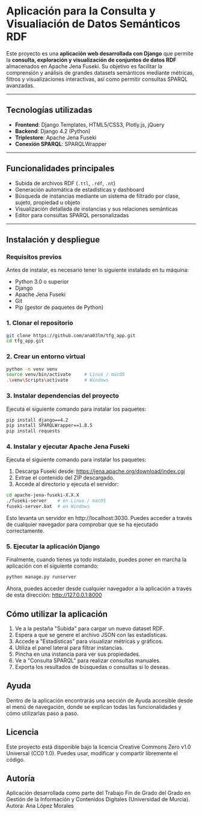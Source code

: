 # Aplicación para la Consulta y Visualiación de Datos Semánticos RDF

Este proyecto es una **aplicación web desarrollada con Django** que permite la **consulta, exploración y visualización de conjuntos de datos RDF** almacenados en Apache Jena Fuseki. Su objetivo es facilitar la comprensión y análisis de grandes datasets semánticos mediante métricas, filtros y visualizaciones interactivas, así como permitir consultas SPARQL avanzadas.

---

## Tecnologías utilizadas

- **Frontend**: Django Templates, HTML5/CSS3, Plotly.js, jQuery
- **Backend**: Django 4.2 (Python)
- **Triplestore**: Apache Jena Fuseki
- **Conexión SPARQL**: SPARQLWrapper

---

## Funcionalidades principales

- Subida de archivos RDF (`.ttl`, `.rdf`, `.nt`)
- Generación automática de estadísticas y dashboard
- Búsqueda de instancias mediante un sistema de filtrado por clase, sujeto, propiedad u objeto
- Visualización detallada de instancias y sus relaciones semánticas
- Editor para consultas SPARQL personalizadas

---

## Instalación y despliegue

### Requisitos previos
Antes de instalar, es necesario tener lo siguiente instalado en tu máquina:
- Python 3.0 o superior
- Django
- Apache Jena Fuseki
- Git
- Pip (gestor de paquetes de Python)
  
### 1. Clonar el repositorio

```bash
git clone https://github.com/ana03lm/tfg_app.git
cd tfg_app.git
````

### 2. Crear un entorno virtual
```bash
python -m venv venv
source venv/bin/activate     # Linux / macOS
.\venv\Scripts\activate      # Windows
```

### 3. Instalar dependencias del proyecto
Ejecuta el siguiente comando para instalar los paquetes:
```bash
pip install django==4.2
pip install SPARQLWrapper==1.8.5
pip install requests
```

### 4. Instalar y ejecutar Apache Jena Fuseki
Ejecuta el siguiente comando para instalar los paquetes:
1. Descarga Fuseki desde: https://jena.apache.org/download/index.cgi
2. Extrae el contenido del ZIP descargado.
3. Accede al directorio y ejecuta el servidor:
```bash
cd apache-jena-fuseki-X.X.X
./fuseki-server    # en Linux / macOS
fuseki-server.bat  # en Windows
```
Esto levanta un servidor en http://localhost:3030. Puedes acceder a través de cualquier navegador para comprobar que se ha ejecutado correctamente.

### 5. Ejecutar la aplicación Django
Finalmente, cuando tienes ya todo instalado, puedes poner en marcha la aplicación con el siguiente comando:
```bash
python manage.py runserver
```
Ahora, puedes acceder desde cualquier navegador a la aplicación a través de esta dirección: http://127.0.0.1:8000

## Cómo utilizar la aplicación
1. Ve a la pestaña "Subida" para cargar un nuevo dataset RDF.
2. Espera a que se genere el archivo JSON con las estadísticas.
3. Accede a "Estadísticas" para visualizar métricas y gráficos.
4. Utiliza el panel lateral para filtrar instancias.
5. Pincha en una instancia para ver sus propiedades.
6. Ve a "Consulta SPARQL" para realizar consultas manuales.
7. Exporta los resultados de búsquedas o consultas si lo deseas.

## Ayuda
Dentro de la aplicación encontrarás una sección de Ayuda accesible desde el menú de navegación, donde se explican todas las funcionalidades y cómo utilizarlas paso a paso.

## Licencia
Este proyecto está disponible bajo la licencia Creative Commons Zero v1.0 Universal (CC0 1.0). Puedes usar, modificar y compartir libremente el código.

## Autoría
Aplicación desarrollada como parte del Trabajo Fin de Grado del Grado en Gestión de la Información y Contenidos Digitales (Universidad de Murcia).
Autora: Ana López Morales
